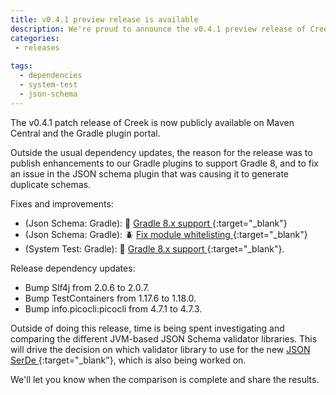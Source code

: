 ```yaml
---
title: v0.4.1 preview release is available
description: We're proud to announce the v0.4.1 preview release of Creek. This release includes a few bug fixes in our Gradle plugins and some dependency updates.
categories:
 - releases
 
tags:
  - dependencies
  - system-test
  - json-schema
---
```


The v0.4.1 patch release of Creek is now publicly available on Maven Central and the Gradle plugin portal.

Outside the usual dependency updates, the reason for the release was to publish enhancements to our Gradle plugins to 
support Gradle 8, and to fix an issue in the JSON schema plugin that was causing it to generate duplicate schemas.

Fixes and improvements:
 - (Json Schema: Gradle): 🎉 [Gradle 8.x support <i class="fas fa-external-link-alt"></i>](https://github.com/creek-service/creek-json-schema-gradle-plugin/pull/116){:target="_blank"}
 - (Json Schema: Gradle): :beetle: [Fix module whitelisting <i class="fas fa-external-link-alt"></i>](https://github.com/creek-service/creek-json-schema-gradle-plugin/pull/123){:target="_blank"}
 - (System Test: Gradle): 🎉 [Gradle 8.x support <i class="fas fa-external-link-alt"></i>](https://github.com/creek-service/creek-system-test-gradle-plugin/pull/142){:target="_blank"}.

Release dependency updates:
 - Bump Slf4j from 2.0.6 to 2.0.7.
 - Bump TestContainers from 1.17.6 to 1.18.0.
 - Bump info.picocli:picocli from 4.7.1 to 4.7.3.

Outside of doing this release, time is being spent investigating and comparing the different JVM-based JSON Schema validator libraries.
This will drive the decision on which validator library to use for the new 
[JSON SerDe <i class="fas fa-external-link-alt"></i>](https://github.com/creek-service/creek-kafka/issues/25){:target="_blank"}, 
which is also being worked on.

We'll let you know when the comparison is complete and share the results. 